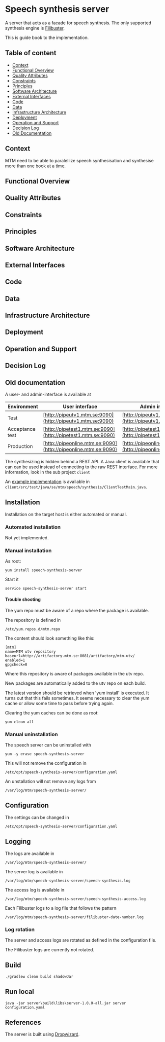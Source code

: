 # Speech synthesis server

A server that acts as a facade for speech synthesis. The only supported synthesis engine is [Filibuster](http://confluence.mtm.se/display/ITDOCS/IT+Komponent+-+Filibuster).

This is guide book to the implementation.

## Table of content
* [Context](#context)
* [Functional Overview](#functional-overview)
* [Quality Attributes](#quality-attributes)
* [Constraints](#constraints)
* [Principles](#principles)
* [Software Architecture](#software-architecture)
* [External Interfaces](#external-interfaces)
* [Code](#code)
* [Data](#data)
* [Infrastructure Architecture](#infrastructure-architecture)
* [Deployment](#deployment)
* [Operation and Support](#operation-and-support)
* [Decision Log](#decision-log)
* [Old Documentation](#old-documentation)
 
## Context

MTM need to be able to paralellize speech synthesisation and synthesise more than one book at a time. 







## Functional Overview



## Quality Attributes



## Constraints



## Principles



## Software Architecture



## External Interfaces



## Code



## Data



## Infrastructure Architecture



## Deployment



## Operation and Support



## Decision Log












## Old documentation

A user- and admin-interface is available at

| Environment     | User interface      | Admin interface  |
| --------------- |-------------| ------------------------ |
| Test            | [http://pipeutv1.mtm.se:9090](http://pipeutv1.mtm.se:9090) | [http://pipeutv1.mtm.se:9091](http://pipeutv1.mtm.se:9091) |
| Acceptance test | [http://pipetest1.mtm.se:9090](http://pipetest1.mtm.se:9090) | [http://pipetest1.mtm.se:9091](http://pipetest1.mtm.se:9091) |
| Production      | [http://pipeonline.mtm.se:9090](http://pipeonline.mtm.se:9090) | [http://pipeonline.mtm.se:9091](http://pipeonline.mtm.se:9091) |

The synthesizing is hidden behind a REST API. A Java client is available that
can can be used instead of connecting to the raw REST interface. For more
information, look in the sub project `client`

An [example implementation](client/src/test/java/se/mtm/speech/synthesis/ClientTestMain.java)
is available in `client/src/test/java/se/mtm/speech/synthesis/ClientTestMain.java`.

## Installation

Installation on the target host is either automated or manual.

### Automated installation

Not yet implemented.

### Manual installation

As root:
```
yum install speech-synthesis-server
```

Start it

```
service speech-synthesis-server start
```

#### Trouble shooting

The yum repo must be aware of a repo where the package is available.

The repository is defined in
```
/etc/yum.repos.d/mtm.repo
```

The content should look something like this:
```
[mtm]
name=MTM utv repository
baseurl=http://artifactory.mtm.se:8081/artifactory/mtm-utv/
enabled=1
gpgcheck=0
```

Where this repository is aware of packages available in the utv repo.

New packages are automatically added to the utv repo on each build.

The latest version should be retrieved when 'yum install' is executed. It turns
out that this fails sometimes. It seems necessary to clear the yum cache or
allow some time to pass before trying again.

Clearing the yum caches can be done as root:
```
yum clean all
```

### Manual uninstallation

The speech server can be uninstalled with
```
yum -y erase speech-synthesis-server
```

This will not remove the configuration in
```
/etc/opt/speech-synthesis-server/configuration.yaml
```

An unstallation will not remove any logs from
```
/var/log/mtm/speech-synthesis-server/
```

## Configuration

The settings can be changed in

```
/etc/opt/speech-synthesis-server/configuration.yaml
```

## Logging

The logs are available in
```
/var/log/mtm/speech-synthesis-server/
```

The server log is available in
```
/var/log/mtm/speech-synthesis-server/speech-synthesis.log
```

The access log is available in
```
/var/log/mtm/speech-synthesis-server/speech-synthesis-access.log
```

Each Filibuster logs to a log file that follows the pattern
```
/var/log/mtm/speech-synthesis-server/filibuster-date-number.log
```

### Log rotation
The server and access logs are rotated as defined in the configuration file.

The Filibuster logs are currently not rotated.

## Build

```
./gradlew clean build shadowJar
```

## Run local

```
java -jar server\build\libs\server-1.0.0-all.jar server configuration.yaml
```

## References

The server is built using [Dropwizard](http://www.dropwizard.io/).
